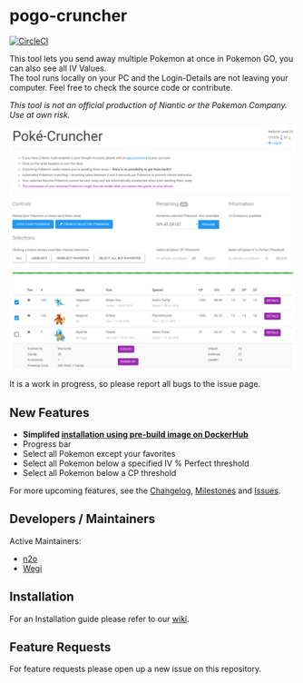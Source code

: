 # pogo-cruncher

[![CircleCI](https://circleci.com/gh/Phaetec/pogo-cruncher.svg?style=svg)](https://circleci.com/gh/Phaetec/pogo-cruncher)

This tool lets you send away multiple Pokemon at once in Pokemon GO, you can also see all IV Values.  
The tool runs locally on your PC and the Login-Details are not leaving your computer. Feel free to check the source code or contribute.

*This tool is not an official production of Niantic or the Pokemon Company. Use at own risk.*

![Screenshot of PoGo-Cruncher](https://github.com/Phaetec/pogo-cruncher/raw/master/screenshot.png)

It is a work in progress, so please report all bugs to the issue page.


## New Features
  * **Simplifed [installation using pre-build image on DockerHub](https://github.com/Phaetec/pogo-cruncher/wiki/Installation:-Docker-version)**
  * Progress bar
  * Select all Pokemon except your favorites
  * Select all Pokemon below a specified IV % Perfect threshold
  * Select all Pokemon below a CP threshold

For more upcoming features, see the
[Changelog](https://github.com/Phaetec/pogo-cruncher/blob/master/CHANGELOG.md),
[Milestones](https://github.com/Phaetec/pogo-cruncher/milestones) and
[Issues](https://github.com/Phaetec/pogo-cruncher/issues).


## Developers / Maintainers
Active Maintainers:
  * [n2o](https://github.com/n2o)
  * [Wegi](https://github.com/Wegi)


## Installation
For an Installation guide please refer to our [wiki](https://github.com/Phaetec/pogo-cruncher/wiki).

## Feature Requests
For feature requests please open up a new issue on this repository.
